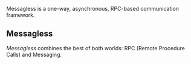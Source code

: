Messagless is a one-way, asynchronous, RPC-based communication framework.

## Messagless
_Messagless_ combines the best of both worlds: RPC (Remote Procedure Calls) and Messaging.